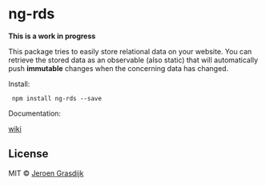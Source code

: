 # ng-rds

__This is a work in progress__

This package tries to easily store relational data on your website. You can retrieve the stored data as an observable 
(also static) that will automatically push __immutable__ changes when the concerning data has changed.

Install:

`` npm install ng-rds --save``

Documentation:

[wiki](https://github.com/jgdijk/ng-rds/wiki)

## License

MIT © [Jeroen Grasdijk](mailto:jeroen@gmail.com)
